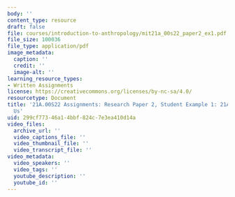 ```yaml
---
body: ''
content_type: resource
draft: false
file: courses/introduction-to-anthropology/mit21a_00s22_paper2_ex1.pdf
file_size: 100036
file_type: application/pdf
image_metadata:
  caption: ''
  credit: ''
  image-alt: ''
learning_resource_types:
- Written Assignments
license: https://creativecommons.org/licenses/by-nc-sa/4.0/
resourcetype: Document
title: '21A.00S22 Assignments: Research Paper 2, Student Example 1: 21A.00 Lives In
  Us'
uid: 299cf773-46a1-4bbf-824c-7e3ea410d14a
video_files:
  archive_url: ''
  video_captions_file: ''
  video_thumbnail_file: ''
  video_transcript_file: ''
video_metadata:
  video_speakers: ''
  video_tags: ''
  youtube_description: ''
  youtube_id: ''
---
```

